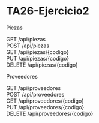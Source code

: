 # TA26-Ejercicio2

Piezas  


GET       /api/piezas  
POST      /api/piezas  
GET       /api/piezas/{codigo}  
PUT       /api/piezas/{codigo}  
DELETE    /api/piezas/{codigo}  

Proveedores  


GET       /api/proveedores  
POST      /api/proveedores  
GET       /api/proveedores/{codigo}  
PUT       /api/proveedores/{codigo}  
DELETE    /api/proveedores/{codigo}  
